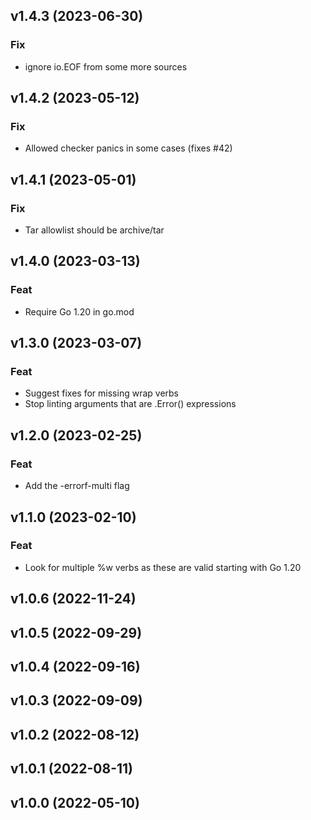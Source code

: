 ## v1.4.3 (2023-06-30)

### Fix

- ignore io.EOF from some more sources

## v1.4.2 (2023-05-12)

### Fix

- Allowed checker panics in some cases (fixes #42)

## v1.4.1 (2023-05-01)

### Fix

- Tar allowlist should be archive/tar

## v1.4.0 (2023-03-13)

### Feat

- Require Go 1.20 in go.mod

## v1.3.0 (2023-03-07)

### Feat

- Suggest fixes for missing wrap verbs
- Stop linting arguments that are .Error() expressions

## v1.2.0 (2023-02-25)

### Feat

- Add the -errorf-multi flag

## v1.1.0 (2023-02-10)

### Feat

- Look for multiple %w verbs as these are valid starting with Go 1.20

## v1.0.6 (2022-11-24)

## v1.0.5 (2022-09-29)

## v1.0.4 (2022-09-16)

## v1.0.3 (2022-09-09)

## v1.0.2 (2022-08-12)

## v1.0.1 (2022-08-11)

## v1.0.0 (2022-05-10)
